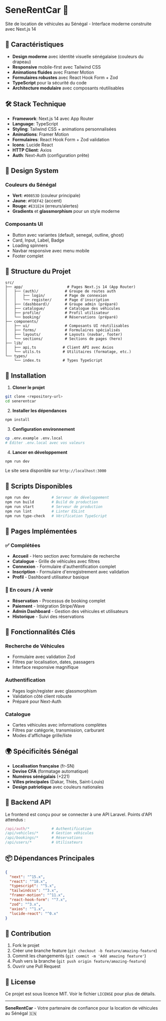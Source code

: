 # SeneRentCar 🚗

Site de location de véhicules au Sénégal - Interface moderne construite avec Next.js 14

## 🌟 Caractéristiques

- **Design moderne** avec identité visuelle sénégalaise (couleurs du drapeau)
- **Responsive** mobile-first avec Tailwind CSS
- **Animations fluides** avec Framer Motion  
- **Formulaires robustes** avec React Hook Form + Zod
- **TypeScript** pour la sécurité du code
- **Architecture modulaire** avec composants réutilisables

## 🛠 Stack Technique

- **Framework**: Next.js 14 avec App Router
- **Language**: TypeScript
- **Styling**: Tailwind CSS + animations personnalisées
- **Animations**: Framer Motion
- **Formulaires**: React Hook Form + Zod validation
- **Icons**: Lucide React
- **HTTP Client**: Axios
- **Auth**: Next-Auth (configuration prête)

## 🎨 Design System

### Couleurs du Sénégal
- **Vert**: `#00853D` (couleur principale)
- **Jaune**: `#FDEF42` (accent)  
- **Rouge**: `#E31E24` (erreurs/alertes)
- **Gradients** et **glassmorphism** pour un style moderne

### Composants UI
- Button avec variantes (default, senegal, outline, ghost)
- Card, Input, Label, Badge
- Loading spinners
- Navbar responsive avec menu mobile
- Footer complet

## 📁 Structure du Projet

```
src/
├── app/                    # Pages Next.js 14 (App Router)
│   ├── (auth)/            # Groupe de routes auth
│   │   ├── login/         # Page de connexion
│   │   └── register/      # Page d'inscription
│   ├── (dashboard)/       # Groupe admin (préparé)
│   ├── catalogue/         # Catalogue des véhicules
│   ├── profile/           # Profil utilisateur
│   └── booking/           # Réservations (préparé)
├── components/
│   ├── ui/                # Composants UI réutilisables
│   ├── forms/             # Formulaires spécialisés
│   ├── layouts/           # Layouts (navbar, footer)
│   └── sections/          # Sections de pages (hero)
├── lib/
│   ├── api.ts            # Client API avec Axios
│   └── utils.ts          # Utilitaires (formatage, etc.)
└── types/
    └── index.ts          # Types TypeScript
```

## 🚀 Installation

1. **Cloner le projet**
```bash
git clone <repository-url>
cd senerentcar
```

2. **Installer les dépendances**
```bash
npm install
```

3. **Configuration environnement**
```bash
cp .env.example .env.local
# Éditer .env.local avec vos valeurs
```

4. **Lancer en développement**
```bash
npm run dev
```

Le site sera disponible sur `http://localhost:3000`

## 🔧 Scripts Disponibles

```bash
npm run dev          # Serveur de développement
npm run build        # Build de production
npm run start        # Serveur de production
npm run lint         # Linter ESLint
npm run type-check   # Vérification TypeScript
```

## 📱 Pages Implémentées

### ✅ Complétées
- **Accueil** - Hero section avec formulaire de recherche
- **Catalogue** - Grille de véhicules avec filtres
- **Connexion** - Formulaire d'authentification complet
- **Inscription** - Formulaire d'enregistrement avec validation
- **Profil** - Dashboard utilisateur basique

### 🔄 En cours / À venir
- **Réservation** - Processus de booking complet
- **Paiement** - Intégration Stripe/Wave
- **Admin Dashboard** - Gestion des véhicules et utilisateurs
- **Historique** - Suivi des réservations

## 🎯 Fonctionnalités Clés

### Recherche de Véhicules
- Formulaire avec validation Zod
- Filtres par localisation, dates, passagers
- Interface responsive magnifique

### Authentification
- Pages login/register avec glassmorphism
- Validation côté client robuste
- Préparé pour Next-Auth

### Catalogue
- Cartes véhicules avec informations complètes
- Filtres par catégorie, transmission, carburant
- Modes d'affichage grille/liste

## 🌍 Spécificités Sénégal

- **Localisation française** (fr-SN)
- **Devise CFA** (formatage automatique)
- **Numéros sénégalais** (+221)
- **Villes principales** (Dakar, Thiès, Saint-Louis)
- **Design patriotique** avec couleurs nationales

## 🔗 Backend API

Le frontend est conçu pour se connecter à une API Laravel. Points d'API attendus :

```typescript
/api/auth/*          # Authentification
/api/vehicles/*      # Gestion véhicules  
/api/bookings/*      # Réservations
/api/users/*         # Utilisateurs
```

## 📦 Dépendances Principales

```json
{
  "next": "^15.x",
  "react": "^18.x", 
  "typescript": "^5.x",
  "tailwindcss": "^3.x",
  "framer-motion": "^11.x",
  "react-hook-form": "^7.x",
  "zod": "^3.x",
  "axios": "^1.x",
  "lucide-react": "^0.x"
}
```

## 🤝 Contribution

1. Fork le projet
2. Créer une branche feature (`git checkout -b feature/amazing-feature`)
3. Commit les changements (`git commit -m 'Add amazing feature'`)
4. Push vers la branche (`git push origin feature/amazing-feature`)
5. Ouvrir une Pull Request

## 📄 License

Ce projet est sous licence MIT. Voir le fichier `LICENSE` pour plus de détails.

---

**SeneRentCar** - Votre partenaire de confiance pour la location de véhicules au Sénégal 🇸🇳
